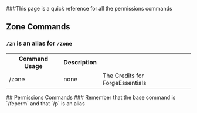###This page is a quick reference for all the permissions commands

## Zone Commands
### `/zn` is an alias for `/zone`
<table>
	<tr>
		<th>Command Usage</th>
		<th>Description</th>
	</tr>
	<tr>
		<td>/zone</td>
		<td> none</td>
		<td>The Credits for ForgeEssentials</td>
	</tr>
</table>
## Permissions Commands
### Remember that the base command is `/feperm` and that `/p` is an alias